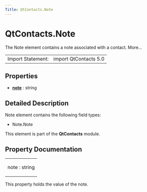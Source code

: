 ```yaml
---
Title: QtContacts.Note
---
```


# QtContacts.Note

<span class="subtitle"></span>
<!-- $$$Note-brief -->
<p>The Note element contains a note associated with a contact. More...</p>
<!-- @@@Note -->
<table class="alignedsummary">
<tr><td class="memItemLeft rightAlign topAlign"> Import Statement:</td><td class="memItemRight bottomAlign"> import QtContacts 5.0</td></tr></table><ul>
</ul>
<h2 id="properties">Properties</h2>
<ul>
<li class="fn"><b><b><a href="#note-prop">note</a></b></b> : string</li>
</ul>
<!-- $$$Note-description -->
<h2 id="details">Detailed Description</h2>
</p>
<p>Note element contains the following field types:</p>
<ul>
<li>Note.Note</li>
</ul>
<p>This element is part of the <b>QtContacts</b> module.</p>
<!-- @@@Note -->
<h2>Property Documentation</h2>
<!-- $$$note -->
<table class="qmlname"><tr valign="top" id="note-prop"><td class="tblQmlPropNode"><p><span class="name">note</span> : <span class="type">string</span></p></td></tr></table><p>This property holds the value of the note.</p>
<!-- @@@note -->
<br/>
